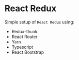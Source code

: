 # React Redux

Simple setup of `React Redux` using:

- Redux-thunk
- React Router
- Yarn
- Typescript
- React Bootstrap
